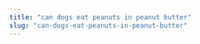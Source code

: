 ```yaml
---
title: "can dogs eat peanuts in peanut butter"
slug: "can-dogs-eat-peanuts-in-peanut-butter"
---
```


